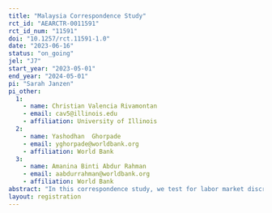 ```yaml
---
title: "Malaysia Correspondence Study"
rct_id: "AEARCTR-0011591"
rct_id_num: "11591"
doi: "10.1257/rct.11591-1.0"
date: "2023-06-16"
status: "on_going"
jel: "J7"
start_year: "2023-05-01"
end_year: "2024-05-01"
pi: "Sarah Janzen"
pi_other:
  1:
    - name: Christian Valencia Rivamontan
    - email: cav5@illinois.edu
    - affiliation: University of Illinois
  2:
    - name: Yashodhan  Ghorpade
    - email: yghorpade@worldbank.org
    - affiliation: World Bank
  3:
    - name: Amanina Binti Abdur Rahman
    - email: aabdurrahman@worldbank.org
    - affiliation: World Bank
abstract: "In this correspondence study, we test for labor market discrimination in Malaysia by ethnicity and gender. In addition, we evaluate whether soft skill signals (leadership, teamwork, or none) are valued in the labor market, and their interaction with discriminatory behavior. "
layout: registration
---
```


